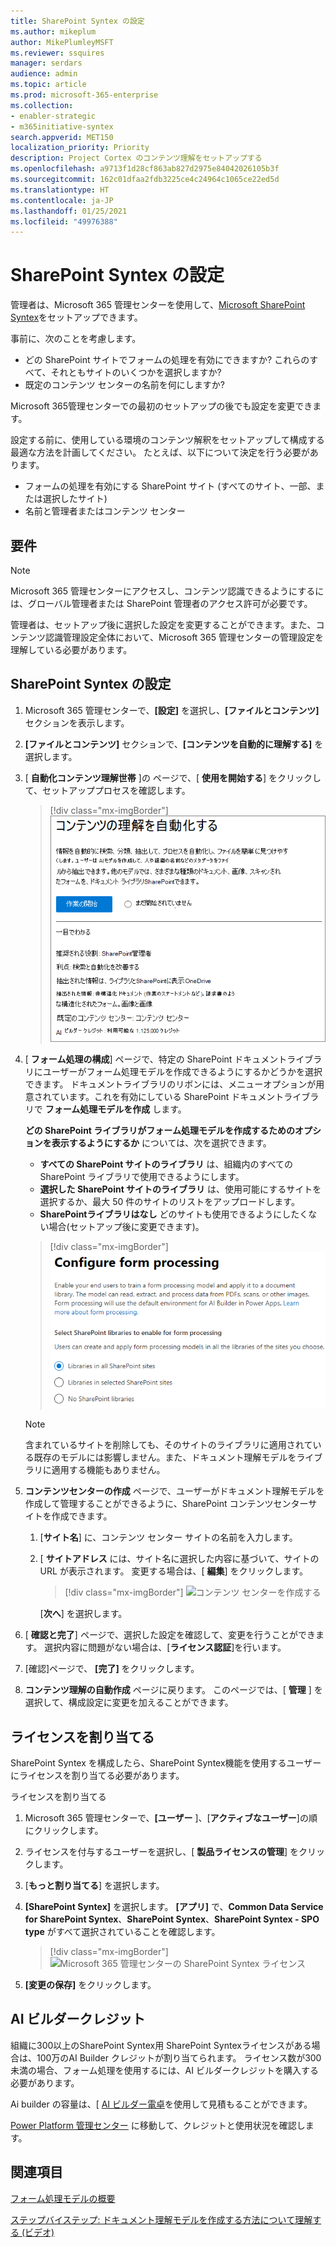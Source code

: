 ```yaml
---
title: SharePoint Syntex の設定
ms.author: mikeplum
author: MikePlumleyMSFT
ms.reviewer: ssquires
manager: serdars
audience: admin
ms.topic: article
ms.prod: microsoft-365-enterprise
ms.collection:
- enabler-strategic
- m365initiative-syntex
search.appverid: MET150
localization_priority: Priority
description: Project Cortex のコンテンツ理解をセットアップする
ms.openlocfilehash: a9713f1d28cf863ab827d2975e84042026105b3f
ms.sourcegitcommit: 162c01dfaa2fdb3225ce4c24964c1065ce22ed5d
ms.translationtype: HT
ms.contentlocale: ja-JP
ms.lasthandoff: 01/25/2021
ms.locfileid: "49976388"
---
```

# <a name="set-up-sharepoint-syntex"></a>SharePoint Syntex の設定

管理者は、Microsoft 365 管理センターを使用して、[Microsoft SharePoint Syntex](index.md)をセットアップできます。 

事前に、次のことを考慮します。

- どの SharePoint サイトでフォームの処理を有効にできますか? これらのすべて、それともサイトのいくつかを選択しますか?
- 既定のコンテンツ センターの名前を何にしますか?

Microsoft 365管理センターでの最初のセットアップの後でも設定を変更できます。

設定する前に、使用している環境のコンテンツ解釈をセットアップして構成する最適な方法を計画してください。 たとえば、以下について決定を行う必要があります。

- フォームの処理を有効にする SharePoint サイト (すべてのサイト、一部、または選択したサイト)
- 名前と管理者またはコンテンツ センター

## <a name="requirements"></a>要件 

> [!NOTE]
> Microsoft 365 管理センターにアクセスし、コンテンツ認識できるようにするには、グローバル管理者または SharePoint 管理者のアクセス許可が必要です。

管理者は、セットアップ後に選択した設定を変更することができます。また、コンテンツ認識管理設定全体において、Microsoft 365 管理センターの管理設定を理解している必要があります。

## <a name="to-set-up-sharepoint-syntex"></a>SharePoint Syntex の設定

1. Microsoft 365 管理センターで、**[設定]** を選択し、**[ファイルとコンテンツ]** セクションを表示します。

2. **[ファイルとコンテンツ]** セクションで、**[コンテンツを自動的に理解する]** を選択します。<br/>

3. [ **自動化コンテンツ理解世帯** ]の ページで、[ **使用を開始する**] をクリックして、セットアッププロセスを確認します。<br/>

    > [!div class="mx-imgBorder"]
    > ![セットアップを開始する](../media/content-understanding/admin-content-understanding-get-started.png)</br>

4. [ **フォーム処理の構成**] ページで、特定の SharePoint ドキュメントライブラリにユーザーがフォーム処理モデルを作成できるようにするかどうかを選択できます。 ドキュメントライブラリのリボンには、メニューオプションが用意されています。これを有効にしている SharePoint ドキュメントライブラリで  **フォーム処理モデルを作成** します。
 
     **どの SharePoint ライブラリがフォーム処理モデルを作成するためのオプションを表示するようにするか** については、次を選択できます。</br>
      - **すべての SharePoint サイトのライブラリ** は、組織内のすべての SharePoint ライブラリで使用できるようにします。</br>
      - **選択した SharePoint サイトのライブラリ** は、使用可能にするサイトを選択するか、最大 50 件のサイトのリストをアップロードします。</br>
      - **SharePointライブラリはなし** どのサイトも使用できるようにしたくない場合(セットアップ後に変更できます)。

   > [!div class="mx-imgBorder"]
   > ![フォームの処理を構成する](../media/content-understanding/admin-configforms.png)

   > [!Note]
   > 含まれているサイトを削除しても、そのサイトのライブラリに適用されている既存のモデルには影響しません。また、ドキュメント理解モデルをライブラリに適用する機能もありません。 
    
5. **コンテンツセンターの作成** ページで、ユーザーがドキュメント理解モデルを作成して管理することができるように、SharePoint コンテンツセンターサイトを作成できます。

    1. [**サイト名**] に、コンテンツ センター サイトの名前を入力します。
    
    1. [ **サイトアドレス** には、サイト名に選択した内容に基づいて、サイトの URL が表示されます。 変更する場合は、[ **編集**] をクリックします。

       > [!div class="mx-imgBorder"]
       > ![コンテンツ センターを作成する](../media/content-understanding/admin-cu-create-cc.png)</br>

       [**次へ**] を選択します。

6. [ **確認と完了**] ページで、選択した設定を確認して、変更を行うことができます。 選択内容に問題がない場合は、[**ライセンス認証**]を行います。

7. [確認]ページで、 **[完了]** をクリックします。

8. **コンテンツ理解の自動作成** ページに戻ります。 このページでは、[ **管理** ] を選択して、構成設定に変更を加えることができます。 

## <a name="assign-licenses"></a>ライセンスを割り当てる

SharePoint Syntex を構成したら、SharePoint Syntex機能を使用するユーザーにライセンスを割り当てる必要があります。

ライセンスを割り当てる

1. Microsoft 365 管理センターで、**[ユーザー** ]、[**アクティブなユーザー**]の順にクリックします。

2. ライセンスを付与するユーザーを選択し、[ **製品ライセンスの管理**] をクリックします。

3. [**もっと割り当てる**] を選択します。

4. **[SharePoint Syntex]** を選択します。 **[アプリ]** で、**Common Data Service for SharePoint Syntex**、**SharePoint Syntex**、**SharePoint Syntex - SPO type** がすべて選択されていることを確認します。

    > [!div class="mx-imgBorder"]
    > ![Microsoft 365 管理センターの SharePoint Syntex ライセンス](../media/content-understanding/sharepoint-syntex-licenses.png)

5. **[変更の保存]** をクリックします。

## <a name="ai-builder-credits"></a>AI ビルダークレジット

組織に300以上のSharePoint Syntex用 SharePoint Syntexライセンスがある場合は、100万のAI Builder クレジットが割り当てられます。 ライセンス数が300未満の場合、フォーム処理を使用するには、AI ビルダークレジットを購入する必要があります。

Ai builder の容量は、[ [AI ビルダー電卓](https://powerapps.microsoft.com/ai-builder-calculator)を使用して見積もることができます。

[Power Platform 管理センター](https://admin.powerplatform.microsoft.com/resources/capacity) に移動して、クレジットと使用状況を確認します。

## <a name="see-also"></a>関連項目

[フォーム処理モデルの概要](https://docs.microsoft.com/ai-builder/form-processing-model-overview)

[ステップバイステップ: ドキュメント理解モデルを作成する方法について理解する (ビデオ)](https://www.youtube.com/watch?v=DymSHObD-bg)
